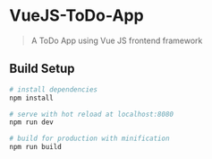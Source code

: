 # VueJS-ToDo-App

> A ToDo App using Vue JS frontend framework

## Build Setup

``` bash
# install dependencies
npm install

# serve with hot reload at localhost:8080
npm run dev

# build for production with minification
npm run build
